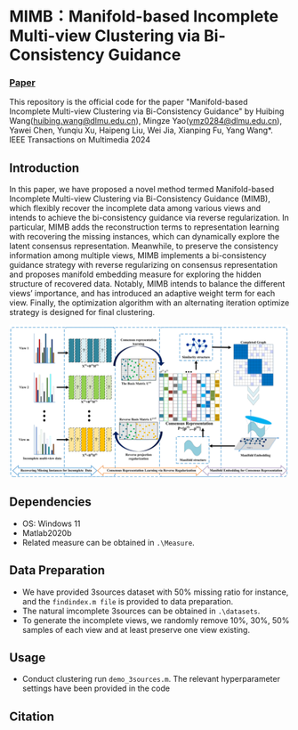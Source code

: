 # MIMB：Manifold-based Incomplete Multi-view Clustering via Bi-Consistency Guidance
 
### [Paper]()

This repository is the official code for the paper "Manifold-based Incomplete Multi-view Clustering via Bi-Consistency Guidance" by Huibing Wang(huibing.wang@dlmu.edu.cn), Mingze Yao(ymz0284@dlmu.edu.cn), Yawei Chen, Yunqiu Xu, Haipeng Liu, Wei Jia, Xianping Fu, Yang Wang*. lEEE Transactions on Multimedia 2024

## Introduction
In this paper, we have proposed a novel method termed Manifold-based Incomplete Multi-view Clustering via Bi-Consistency Guidance (MIMB), which flexibly recover the incomplete data among various views and intends to achieve the bi-consistency guidance via reverse regularization. In particular, MIMB adds the reconstruction terms to representation learning with recovering the missing instances, which can dynamically explore the latent consensus representation. Meanwhile, to preserve the consistency information among multiple views, MIMB implements a bi-consistency guidance strategy with reverse regularizing on consensus representation and proposes manifold embedding measure for exploring the hidden structure of recovered data. Notably, MIMB intends to balance the different views’ importance, and has introduced an adaptive weight term for each view. Finally, the optimization algorithm with an alternating iteration optimize strategy is designed for final clustering.

![](MIMB.png)

## Dependencies
* OS: Windows 11
* Matlab2020b
* Related measure can be obtained in `.\Measure`.

## Data Preparation
+ We have provided 3sources dataset with 50\% missing ratio for instance, and the `findindex.m file` is provided to data preparation.
+ The natural imcomplete 3sources can be obtained in `.\datasets`.
+ To generate the incomplete views, we randomly remove 10\%, 30\%, 50\% samples of each view and at least preserve one view existing.

## Usage
+ Conduct clustering
  run  `demo_3sources.m`. The relevant hyperparameter settings have been provided in the code

##  Citation
